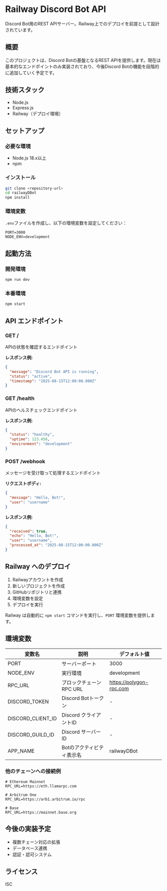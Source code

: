 # Railway Discord Bot API

Discord Bot用のREST APIサーバー。Railway上でのデプロイを前提として設計されています。

## 概要

このプロジェクトは、Discord Botの基盤となるREST APIを提供します。現在は基本的なエンドポイントのみ実装されており、今後Discord Botの機能を段階的に追加していく予定です。

## 技術スタック

- Node.js
- Express.js
- Railway（デプロイ環境）

## セットアップ

### 必要な環境

- Node.js 18.x以上
- npm

### インストール

```bash
git clone <repository-url>
cd railwayDBot
npm install
```

### 環境変数

`.env`ファイルを作成し、以下の環境変数を設定してください：

```
PORT=3000
NODE_ENV=development
```

## 起動方法

### 開発環境

```bash
npm run dev
```

### 本番環境

```bash
npm start
```

## API エンドポイント

### GET /

APIの状態を確認するエンドポイント

**レスポンス例:**
```json
{
  "message": "Discord Bot API is running",
  "status": "active",
  "timestamp": "2025-08-15T12:00:00.000Z"
}
```

### GET /health

APIのヘルスチェックエンドポイント

**レスポンス例:**
```json
{
  "status": "healthy",
  "uptime": 123.456,
  "environment": "development"
}
```

### POST /webhook

メッセージを受け取って処理するエンドポイント

**リクエストボディ:**
```json
{
  "message": "Hello, Bot!",
  "user": "username"
}
```

**レスポンス例:**
```json
{
  "received": true,
  "echo": "Hello, Bot!",
  "user": "username",
  "processed_at": "2025-08-15T12:00:00.000Z"
}
```

## Railway へのデプロイ

1. Railwayアカウントを作成
2. 新しいプロジェクトを作成
3. GitHubリポジトリと連携
4. 環境変数を設定
5. デプロイを実行

Railway は自動的に `npm start` コマンドを実行し、`PORT` 環境変数を提供します。

## 環境変数

| 変数名 | 説明 | デフォルト値 |
|--------|------|-------------|
| PORT | サーバーポート | 3000 |
| NODE_ENV | 実行環境 | development |
| RPC_URL | ブロックチェーンRPC URL | https://polygon-rpc.com |
| DISCORD_TOKEN | Discord Botトークン | - |
| DISCORD_CLIENT_ID | Discord クライアントID | - |
| DISCORD_GUILD_ID | Discord サーバーID | - |
| APP_NAME | Botのアクティビティ表示名 | railwayDBot |

### 他のチェーンへの接続例

```env
# Ethereum Mainnet
RPC_URL=https://eth.llamarpc.com

# Arbitrum One
RPC_URL=https://arb1.arbitrum.io/rpc

# Base
RPC_URL=https://mainnet.base.org
```

## 今後の実装予定

- 複数チェーン対応の拡張
- データベース連携
- 認証・認可システム

## ライセンス

ISC
